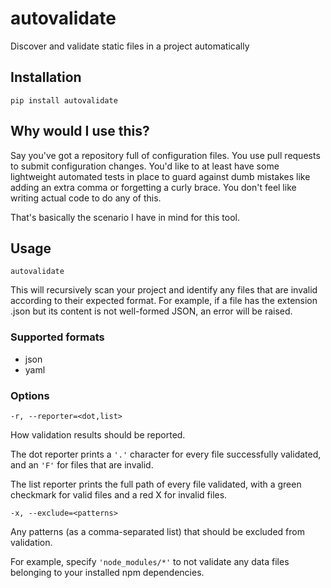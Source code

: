 # autovalidate

Discover and validate static files in a project automatically

## Installation

```
pip install autovalidate
```

## Why would I use this?

Say you've got a repository full of configuration files. You use pull requests to submit configuration changes. You'd like to at least have some lightweight automated tests in place to guard against dumb mistakes like adding an extra comma or forgetting a curly brace. You don't feel like writing actual code to do any of this.

That's basically the scenario I have in mind for this tool.

## Usage

```
autovalidate
```

This will recursively scan your project and identify any files that are invalid according to their expected format. For example, if a file has the extension .json but its content is not well-formed JSON, an error will be raised.

### Supported formats

- json
- yaml

### Options

```
-r, --reporter=<dot,list>
```

How validation results should be reported.

The dot reporter prints a `'.'` character for every file successfully validated, and an `'F'` for files that are invalid.

The list reporter prints the full path of every file validated, with a green checkmark for valid files and a red X for invalid files.

```
-x, --exclude=<patterns>
```

Any patterns (as a comma-separated list) that should be excluded from validation.

For example, specify `'node_modules/*'` to not validate any data files belonging to your installed npm dependencies.
